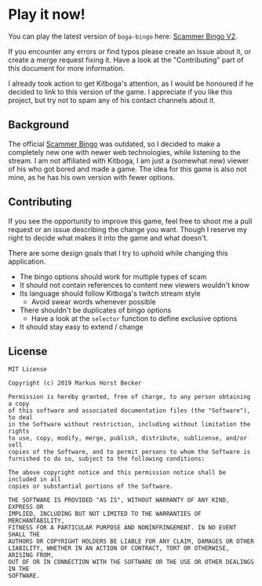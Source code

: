 # Play it now!

You can play the latest version of `boga-bingo` here: [Scammer Bingo V2](https://mtib.github.io/boga-bingo/bingo.html#).

If you encounter any errors or find typos please create an Issue about it, or create a merge request fixing it. Have a look at the "Contributing" part of this document for more information.

I already took action to get Kitboga's attention, as I would be honoured if he decided to link to this version of the game. I appreciate if you like this project, but try not to spam any of his contact channels about it.

## Background

The official [Scammer Bingo](http://kitboga.com/bingo) was outdated, so I decided to make a completely new one with newer web technologies, while listening to the stream. I am not affiliated with Kitboga, I am just a (somewhat new) viewer of his who got bored and made a game. The idea for this game is also not mine, as he has his own version with fewer options.

## Contributing

If you see the opportunity to improve this game, feel free to shoot me a pull request or an issue describing the change you want. Though I reserve my right to decide what makes it into the game and what doesn't.

There are some design goals that I try to uphold while changing this application.

- The bingo options should work for multiple types of scam
- It should not contain references to content new viewers wouldn't know
- Its language should follow Kitboga's twitch stream style
  - Avoid swear words whenever possible
- There shouldn't be duplicates of bingo options
  - Have a look at the `selector` function to define exclusive options
- It should stay easy to extend / change

## License

```
MIT License

Copyright (c) 2019 Markus Horst Becker

Permission is hereby granted, free of charge, to any person obtaining a copy
of this software and associated documentation files (the "Software"), to deal
in the Software without restriction, including without limitation the rights
to use, copy, modify, merge, publish, distribute, sublicense, and/or sell
copies of the Software, and to permit persons to whom the Software is
furnished to do so, subject to the following conditions:

The above copyright notice and this permission notice shall be included in all
copies or substantial portions of the Software.

THE SOFTWARE IS PROVIDED "AS IS", WITHOUT WARRANTY OF ANY KIND, EXPRESS OR
IMPLIED, INCLUDING BUT NOT LIMITED TO THE WARRANTIES OF MERCHANTABILITY,
FITNESS FOR A PARTICULAR PURPOSE AND NONINFRINGEMENT. IN NO EVENT SHALL THE
AUTHORS OR COPYRIGHT HOLDERS BE LIABLE FOR ANY CLAIM, DAMAGES OR OTHER
LIABILITY, WHETHER IN AN ACTION OF CONTRACT, TORT OR OTHERWISE, ARISING FROM,
OUT OF OR IN CONNECTION WITH THE SOFTWARE OR THE USE OR OTHER DEALINGS IN THE
SOFTWARE.
```
